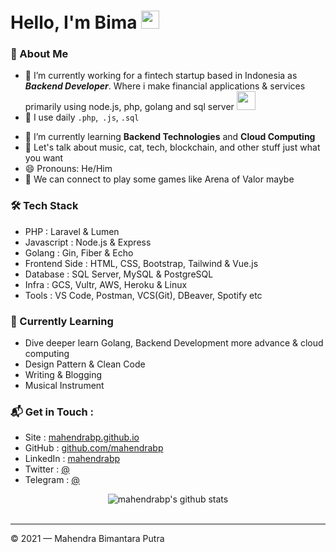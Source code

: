 # Hello, I'm Bima <img src="https://github.com/TheDudeThatCode/TheDudeThatCode/blob/master/Assets/Hi.gif" width="29px">

### 🤵 About Me

- 🔭 I’m currently working for a fintech startup based in Indonesia as **_Backend Developer_**. Where i make financial applications & services primarily using node.js, php, golang and sql server
  <img src="https://media.giphy.com/media/WUlplcMpOCEmTGBtBW/giphy.gif" width="30">
- 🤔 I use daily `.php`,` .js`, `.sql`
<!-- - 🎓 Bachelor of Engineering in Computer Science and Engineering, Major GPA 3.86/4.0 -->
- 🌱 I’m currently learning **Backend Technologies** and **Cloud Computing**
- 💬 Let's talk about music, cat, tech, blockchain, and other stuff just what you want
- 😄 Pronouns: He/Him
- 👯 We can connect to play some games like Arena of Valor maybe
<!-- - ⚡ Fun fact: \* i'll write it later 😅 -->

### 🛠 Tech Stack

- PHP : Laravel & Lumen
- Javascript : Node.js & Express
- Golang : Gin, Fiber & Echo
- Frontend Side : HTML, CSS, Bootstrap, Tailwind & Vue.js
- Database : SQL Server, MySQL & PostgreSQL
- Infra : GCS, Vultr, AWS, Heroku & Linux
- Tools : VS Code, Postman, VCS(Git), DBeaver, Spotify etc

### 📖 Currently Learning

- Dive deeper learn Golang, Backend Development more advance & cloud computing
- Design Pattern & Clean Code
- Writing & Blogging
- Musical Instrument

### 📬 Get in Touch :

- Site : [mahendrabp.github.io](https://mahendrabp.github.io)
- GitHub : [github.com/mahendrabp](https://github.com/mahendrabp)
- LinkedIn : [mahendrabp](https://www.linkedin.com/in/mahendrabp)
- Twitter : [@]()
- Telegram : [@]()

<div align="center">
  <img src="https://github-readme-stats.vercel.app/api?username=mahendrabp&show_icons=true&hide_border=true" alt="mahendrabp's github stats">
</div>
<br>

[github]: https://github.com/mahendrabp
[site]: https://mahendrabp.github.io

---

© 2021 — Mahendra Bimantara Putra
